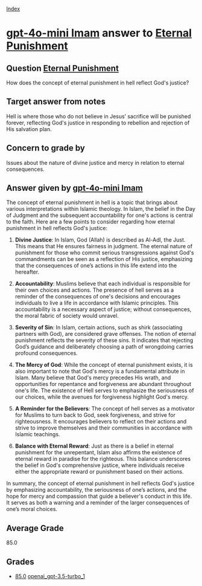 
[Index](../../../index.md)
# [gpt-4o-mini Imam](../../answering_models/gpt-4o-mini_Imam.md) answer to [Eternal Punishment](../../questions/Eternal_Punishment.md)

## Question [Eternal Punishment](../../questions/Eternal_Punishment.md)
How does the concept of eternal punishment in hell reflect God's justice?

## Target answer from notes
Hell is where those who do not believe in Jesus’ sacrifice will be punished forever, reflecting God's justice in responding to rebellion and rejection of His salvation plan.

## Concern to grade by
Issues about the nature of divine justice and mercy in relation to eternal consequences.

## Answer given by [gpt-4o-mini Imam](../../answering_models/gpt-4o-mini_Imam.md)
The concept of eternal punishment in hell is a topic that brings about various interpretations within Islamic theology. In Islam, the belief in the Day of Judgment and the subsequent accountability for one's actions is central to the faith. Here are a few points to consider regarding how eternal punishment in hell reflects God's justice:

1. **Divine Justice**: In Islam, God (Allah) is described as Al-Adl, the Just. This means that He ensures fairness in judgment. The eternal nature of punishment for those who commit serious transgressions against God's commandments can be seen as a reflection of His justice, emphasizing that the consequences of one’s actions in this life extend into the hereafter.

2. **Accountability**: Muslims believe that each individual is responsible for their own choices and actions. The presence of hell serves as a reminder of the consequences of one's decisions and encourages individuals to live a life in accordance with Islamic principles. This accountability is a necessary aspect of justice; without consequences, the moral fabric of society would unravel.

3. **Severity of Sin**: In Islam, certain actions, such as shirk (associating partners with God), are considered grave offenses. The notion of eternal punishment reflects the severity of these sins. It indicates that rejecting God’s guidance and deliberately choosing a path of wrongdoing carries profound consequences.

4. **The Mercy of God**: While the concept of eternal punishment exists, it is also important to note that God's mercy is a fundamental attribute in Islam. Many believe that God's mercy precedes His wrath, and opportunities for repentance and forgiveness are abundant throughout one's life. The existence of Hell serves to emphasize the seriousness of our choices, while the avenues for forgiveness highlight God's mercy.

5. **A Reminder for the Believers**: The concept of hell serves as a motivator for Muslims to turn back to God, seek forgiveness, and strive for righteousness. It encourages believers to reflect on their actions and strive to improve themselves and their communities in accordance with Islamic teachings.

6. **Balance with Eternal Reward**: Just as there is a belief in eternal punishment for the unrepentant, Islam also affirms the existence of eternal reward in paradise for the righteous. This balance underscores the belief in God's comprehensive justice, where individuals receive either the appropriate reward or punishment based on their actions.

In summary, the concept of eternal punishment in hell reflects God's justice by emphasizing accountability, the seriousness of one’s actions, and the hope for mercy and compassion that guide a believer's conduct in this life. It serves as both a warning and a reminder of the larger consequences of one’s moral choices.

## Average Grade
85.0

## Grades
 * [85.0](./Eternal_Punishment_grades/openai_gpt-3.5-turbo_1.md) [openai_gpt-3.5-turbo_1](../../grading_models/openai_gpt-3.5-turbo_1.md)
